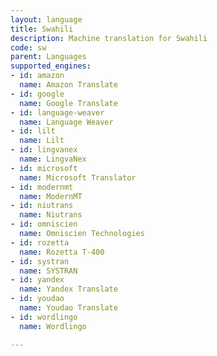 ```yaml
---
layout: language
title: Swahili
description: Machine translation for Swahili
code: sw
parent: Languages
supported_engines:
- id: amazon
  name: Amazon Translate
- id: google
  name: Google Translate
- id: language-weaver
  name: Language Weaver
- id: lilt
  name: Lilt
- id: lingvanex
  name: LingvaNex
- id: microsoft
  name: Microsoft Translator
- id: modernmt
  name: ModernMT
- id: niutrans
  name: Niutrans
- id: omniscien
  name: Omniscien Technologies
- id: rozetta
  name: Rozetta T-400
- id: systran
  name: SYSTRAN
- id: yandex
  name: Yandex Translate
- id: youdao
  name: Youdao Translate
- id: wordlingo
  name: Wordlingo

---
```



